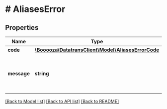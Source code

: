 # # AliasesError

## Properties

Name | Type | Description | Notes
------------ | ------------- | ------------- | -------------
**code** | [**\Booooza\DatatransClient\Model\AliasesErrorCode**](AliasesErrorCode.md) |  | [optional]
**message** | **string** | A human readable message indicating what went wrong. | [optional]

[[Back to Model list]](../../README.md#models) [[Back to API list]](../../README.md#endpoints) [[Back to README]](../../README.md)
